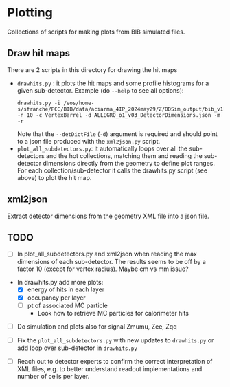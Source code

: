 # Plotting

Collections of scripts for making plots from BIB simulated files.

## Draw hit maps

There are 2 scripts in this directory for drawing the hit maps
- `drawhits.py` : it plots the hit maps and some profile histograms for a given sub-detector. Example (do `--help` to see all options):
  ```
  drawhits.py -i /eos/home-s/sfranche/FCC/BIB/data/aciarma_4IP_2024may29/Z/DDSim_output/bib_v1/ -n 10 -c VertexBarrel -d ALLEGRO_o1_v03_DetectorDimensions.json -m -r
  ```
  Note that the `--detDictFile` (`-d`) argument is required and should point to a json file produced with the `xml2json.py` script.
- `plot_all_subdetectors.py`: it automatically loops over all the sub-detectors and the hot collections, matching them and reading the sub-detector dimensions directly from the geometry to define plot ranges. For each collection/sub-detector it calls the drawhits.py script (see above) to plot the hit map.


## xml2json

Extract detector dimensions from the geometry XML file into a json file.


## TODO
- [ ] In plot_all_subdetectors.py and xml2json when reading the max dimensions of each sub-detector. The results seems to be off by a factor 10 (except for vertex radius). Maybe cm vs mm issue?
-  In drawhits.py add more plots:
   -  [x] energy of hits in each layer
   -  [x] occupancy per layer
   -  [ ] pt of associated MC particle
      - Look how to retrieve MC particles for calorimeter hits
- [ ] Do simulation and plots also for signal Zmumu, Zee, Zqq
- [ ] Fix the `plot_all_subdetectors.py` with new updates to `drawhits.py` or add loop over sub-detector in `drawhits.py`
- [ ] Reach out to detector experts to confirm the correct interpretation of XML files, e.g. to better understand readout implementations and number of cells per layer.


